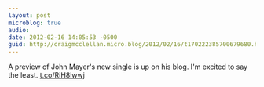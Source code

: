```yaml
---
layout: post
microblog: true
audio: 
date: 2012-02-16 14:05:53 -0500
guid: http://craigmcclellan.micro.blog/2012/02/16/t170222385700679680.html
---
```

A preview of John Mayer's new single is up on his blog. I'm excited to say the least. [t.co/RiH8lwwj](http://t.co/RiH8lwwj)
